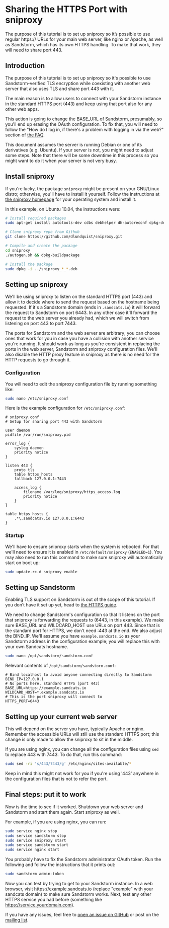 # Sharing the HTTPS Port with sniproxy

The purpose of this tutorial is to set up sniproxy so it’s possible to use regular https:// URLs for your main web server, like nginx or Apache, as well as Sandstorm, which has its own HTTPS handling. To make that work, they will need to share port 443.

## Introduction

The purpose of this tutorial is to set up sniproxy so it's possible to use Sandstorm-verified TLS encryption while coexisting with another web server that also uses TLS and share port 443 with it.

The main reason is to allow users to connect with your Sandstorm instance in the standard HTTPS port (443) and keep using that port also for any other web apps.

This action is going to change the BASE_URL of Sandstorm, presumably, so you'll end up erasing the OAuth configuration. To fix that, you will need to follow the "How do I log in, if there's a problem with logging in via the web?" section of [the FAQ](faq.md).

This document assumes the server is running Debian or one of its derivatives (e.g. Ubuntu). If your server is not, you might need to adjust some steps. Note that there will be some downtime in this process so you might want to do it when your server is not very busy.

## Install sniproxy

If you're lucky, the package `sniproxy` might be present on your GNU/Linux distro; otherwise, you'll have to install it yourself. Follow the instructions at [the sniproxy homepage](https://github.com/dlundquist/sniproxy) for your operating system and install it.

In this example, on Ubuntu 10.04, the instructions were:

```bash
# Install required packages
sudo apt-get install autotools-dev cdbs debhelper dh-autoreconf dpkg-dev gettext libev-dev libpcre3-dev libudns-dev pkg-config fakeroot git

# Clone sniproxy repo from Github
git clone https://github.com/dlundquist/sniproxy.git

# Compile and create the package
cd sniproxy
./autogen.sh && dpkg-buildpackage

# Install the package
sudo dpkg -i ../sniproxy_*_*.deb
```

## Setting up sniproxy

We'll be using sniproxy to listen on the standard HTTPS port (443) and allow it to decide where to send the request based on the hostname being requested. If it's a Sandstorm domain (ends in `.sandcats.io`) it will forward the request to Sandstorm on port 6443. In any other case it'll forward the request to the web server you already had, which we will switch from listening on port 443 to port 7443.

The ports for Sandstorm and the web server are arbitrary; you can choose ones that work for you in case you have a collision with another service you're running. It should work as long as you're consistent in replacing the ports in the web server, Sandstorm and sniproxy configuration files. We'll also disable the HTTP proxy feature in sniproxy as there is no need for the HTTP requests to go through it.

### Configuration

You will need to edit the sniproxy configuration file by running something like:

```bash
sudo nano /etc/sniproxy.conf
```

Here is the example configuration for `/etc/sniproxy.conf`:

```
# sniproxy.conf
# Setup for sharing port 443 with Sandstorm

user daemon
pidfile /var/run/sniproxy.pid

error_log {
    syslog daemon
    priority notice
}

listen 443 {
    proto tls
    table https_hosts
    fallback 127.0.0.1:7443

    access_log {
        filename /var/log/sniproxy/https_access.log
        priority notice
    }
}

table https_hosts {
    .*\.sandcats\.io 127.0.0.1:6443
}
```

### Startup

We'll have to ensure sniproxy starts when the system is rebooted. For that we'll need to ensure it is enabled in ```/etc/default/sniproxy``` (```ENABLED=1```). You may also need to run this command to make sure sniproxy will automatically start on boot up:

```bash
sudo update-rc.d sniproxy enable
```

## Setting up Sandstorm

Enabling TLS support on Sandstorm is out of the scope of this tutorial. If you don’t have it set up yet, head to [the HTTPS guide](ssl.md).

We need to change Sandstorm's configuration so that it listens on the port that sniproxy is forwarding the requests to (6443, in this example). We make sure BASE_URL and WILDCARD_HOST use URLs on port 443. Since that is the standard port for HTTPS, we don't need :443 at the end. We also adjust the BIND_IP. We'll assume you have `example.sandcats.io` as your Sandstorm address in the configuration example; you will replace this with your own Sandcats hostname.

```bash
sudo nano /opt/sandstorm/sandstorm.conf
```

Relevant contents of `/opt/sandstorm/sandstorm.conf`:

```
# Bind localhost to avoid anyone connecting directly to Sandstorm
BIND_IP=127.0.0.1
# No ports here, standard HTTPS (port 443)
BASE_URL=https://example.sandcats.io
WILDCARD_HOST=*.example.sandcats.io
# This is the port sniproxy will connect to
HTTPS_PORT=6443
```

## Setting up your current web server

This will depend on the server you have, typically Apache or nginx. Remember the accessible URLs will still use the standard HTTPS port; this change is only made to allow the sniproxy to sit in the middle.

If you are using nginx, you can change all the configuration files using ```sed``` to replace 443 with 7443. To do that, run this command:

```bash
sudo sed -ri 's/443/7443/g' /etc/nginx/sites-available/*
```

Keep in mind this might not work for you if you're using '443' anywhere in the configuration files that is not to refer the port.

## Final steps: put it to work

Now is the time to see if it worked. Shutdown your web server and Sandstorm and start them again. Start sniproxy as well.

For example, if you are using nginx, you can run:

```bash
sudo service nginx stop
sudo service sandstorm stop
sudo service sniproxy start
sudo service sandstorm start
sudo service nginx start
```

You probably have to fix the Sandstorm administrator OAuth token. Run the following and follow the instructions that it prints out:

```bash
sudo sandstorm admin-token
```

Now you can test by trying to get to your Sandstorm instance. In a web browser, visit https://example.sandcats.io (replace "example" with your sandcats domain) to make sure Sandstorm works. Next, test any other HTTPS service you had before (something like https://service.yourdomain.com).

If you have any issues, feel free to [open an issue on GitHub](https://github.com/sandstorm-io/sandstorm/issues/new) or post on the [mailing list](https://groups.google.com/forum/#!forum/sandstorm-dev).


